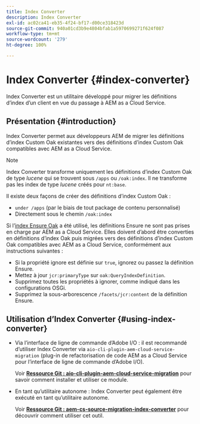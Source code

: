 ```yaml
---
title: Index Converter
description: Index Converter
exl-id: ac02ca41-eb35-4f24-bf17-d00ce318423d
source-git-commit: 940a01cd3b9e4804bfab1a5970699271f624f087
workflow-type: tm+mt
source-wordcount: '279'
ht-degree: 100%

---
```


# Index Converter {#index-converter}

Index Converter est un utilitaire développé pour migrer les définitions d’index d’un client en vue du passage à AEM as a Cloud Service.

## Présentation {#introduction}

Index Converter permet aux développeurs AEM de migrer les définitions d’index Custom Oak existantes vers des définitions d’index Custom Oak compatibles avec AEM as a Cloud Service.

>[!NOTE]
>Index Converter transforme uniquement les définitions d’index Custom Oak de type *lucene* qui se trouvent sous `/apps` ou `/oak:index`. Il ne transforme pas les index de type *lucene* créés pour `nt:base`.

Il existe deux façons de créer des définitions d’index Custom Oak :

* `under /apps` (par le biais de tout package de contenu personnalisé)
* Directement sous le chemin `/oak:index`

Si l’[index Ensure Oak](https://adobe-consulting-services.github.io/acs-aem-commons/features/ensure-oak-index/index.html) a été utilisé, les définitions Ensure ne sont pas prises en charge par AEM as a Cloud Service. Elles doivent d’abord être converties en définitions d’index Oak puis migrées vers des définitions d’index Custom Oak compatibles avec AEM as a Cloud Service, conformément aux instructions suivantes :

* Si la propriété ignore est définie sur `true`, ignorez ou passez la définition Ensure.
* Mettez à jour `jcr:primaryType` sur `oak:QueryIndexDefinition`.
* Supprimez toutes les propriétés à ignorer, comme indiqué dans les configurations OSGi.
* Supprimez la sous-arborescence `/facets/jcr:content` de la définition Ensure.

## Utilisation d’Index Converter {#using-index-converter}

* Via l’interface de ligne de commande d’Adobe I/O : il est recommandé d’utiliser Index Converter via `aio-cli-plugin-aem-cloud-service-migration` (plug-in de refactorisation de code AEM as a Cloud Service pour l’interface de ligne de commande d’Adobe I/O).

   Voir **[Ressource Git : aio-cli-plugin-aem-cloud-service-migration](https://github.com/adobe/aio-cli-plugin-aem-cloud-service-migration#introduction)** pour savoir comment installer et utiliser ce module.

* En tant qu’utilitaire autonome : Index Converter peut également être exécuté en tant qu’utilitaire autonome.

   Voir **[Ressource Git : aem-cs-source-migration-index-converter](https://github.com/adobe/aem-cloud-service-source-migration/tree/master/packages/index-converter)** pour découvrir comment utiliser cet outil.
